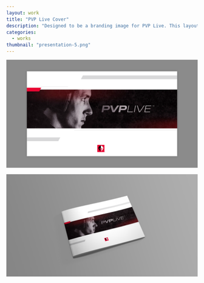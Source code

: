 ```yaml
---
layout: work
title: "PVP Live Cover"
description: "Designed to be a branding image for PVP Live. This layout will be used for book covers, presentations, signage and web. It’s purpose is to convey the competitive and fierceness qualities in Esports."
categories:
  - works
thumbnail: "presentation-5.png"
---
```


![](/img/presentation-5.png)

![](/img/presentation-2.png)
